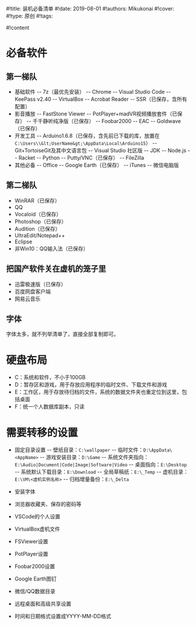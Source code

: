 
#!title:    装机必备清单
#!date:     2019-08-01
#!authors:  Mikukonai
#!cover:    
#!type:     原创
#!tags:     


#!content

# 必备软件

## 第一梯队

- 基础软件
-- 7z（最优先安装）
-- Chrome
-- Visual Studio Code
-- KeePass v2.40
-- VirtualBox
-- Acrobat Reader
-- SSR（已保存，含所有配置）
- 影音播放
-- FastStone Viewer
-- PotPlayer+madVR视频播放套件（已保存）
-- 千千静听纯净版（已保存）
-- Foobar2000
-- EAC
-- Goldwave（已保存）
- 开发工具
-- Arduino1.6.8（已保存，含先前已下载的库，放置在`C:\Users\\&lt;UserName&gt;\AppData\Local\Arduino15`）
-- Git+TortoiseGit及其中文语言包
-- Visual Studio 社区版
-- JDK
-- Node.js
-- Racket
-- Python
-- Putty/VNC（已保存）
-- FileZilla
- 其他必备
-- Office
-- Google Earth（已保存）
-- iTunes
-- 微信电脑版

## 第二梯队

- WinRAR（已保存）
- QQ
- Vocaloid（已保存）
- Photoshop（已保存）
- Audition（已保存）
- UltraEdit/Notepad++
- Eclipse
- 非Win10：QQ输入法（已保存）

## 把国产软件关在虚机的笼子里

- 迅雷极速版（已保存）
- 百度网盘客户端
- 网易云音乐

## 字体

字体太多，就不列举清单了，直接全部复制即可。

# 硬盘布局

- C：系统和软件，不小于100GB
- D：暂存区和游戏，用于存放应用程序的临时文件、下载文件和游戏
- E：工作区，用于存放待归档的文件，系统的数据文件夹也重定位到这里，包括桌面
- F：统一个人数据库副本，只读

# 需要转移的设置

- 固定目录设置
-- 壁纸目录：`C:\wallpaper`
-- 临时文件：`D:\AppData\<AppName>`
-- 游戏安装目录：`D:\Game`
-- 系统文件夹指向：`E:\Audio|Document|Code|Image|Software|Video`
-- 桌面指向：`E:\Desktop`
-- 系统默认下载目录：`E:\Download`
-- 全局草稿纸：`E:\_Temp`
-- 虚机目录：`E:\VM\<虚机实例名称>`
-- 归档增量备份：`E:\_Delta`
- 安装字体
- 浏览器收藏夹、保存的密码等
- VSCode的个人设置
- VirtualBox虚机文件
- FSViewer设置
- PotPlayer设置
- Foobar2000设置
- Google Earth图钉
- 微信/QQ数据目录

- 远程桌面和高级共享设置
- 时间和日期格式设置成YYYY-MM-DD格式

